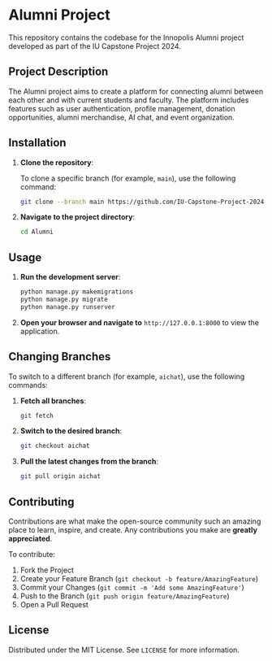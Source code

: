 # Alumni Project

This repository contains the codebase for the Innopolis Alumni project developed as part of the IU Capstone Project 2024.

## Project Description

The Alumni project aims to create a platform for connecting alumni between each other and with current students and faculty. The platform includes features such as user authentication, profile management, donation opportunities, alumni merchandise, AI chat, and event organization.

## Installation

1. **Clone the repository**:

    To clone a specific branch (for example, `main`), use the following command:

    ```bash
    git clone --branch main https://github.com/IU-Capstone-Project-2024/Alumni.git
    ```

2. **Navigate to the project directory**:

    ```bash
    cd Alumni
    ```

## Usage

1. **Run the development server**:

    ```bash
    python manage.py makemigrations
    python manage.py migrate
    python manage.py runserver
    ```

2. **Open your browser and navigate to** `http://127.0.0.1:8000` to view the application.

## Changing Branches

To switch to a different branch (for example, `aichat`), use the following commands:

1. **Fetch all branches**:

    ```bash
    git fetch
    ```

2. **Switch to the desired branch**:

    ```bash
    git checkout aichat
    ```

3. **Pull the latest changes from the branch**:

    ```bash
    git pull origin aichat
    ```

## Contributing

Contributions are what make the open-source community such an amazing place to learn, inspire, and create. Any contributions you make are **greatly appreciated**.

To contribute:

1. Fork the Project
2. Create your Feature Branch (`git checkout -b feature/AmazingFeature`)
3. Commit your Changes (`git commit -m 'Add some AmazingFeature'`)
4. Push to the Branch (`git push origin feature/AmazingFeature`)
5. Open a Pull Request

## License

Distributed under the MIT License. See `LICENSE` for more information.
